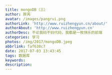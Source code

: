 ```yaml
---
title: mongoDB（三）
author: 胖芮
avatar: /images/pangrui.png
authorLink: 'http://www.ruizhengyun.cn/about/'
authorAbout: 'http://www.ruizhengyun.cn'
authorDesc: 不论我码不码代码，我都是一枚快乐的前端
categories: 学习
photos: /img/2017/mongoDB.jpeg
abbrlink: faf638c7
date: 2017-07-03 13:43:45
tags: 数据库
keywords:
description:
---
```


